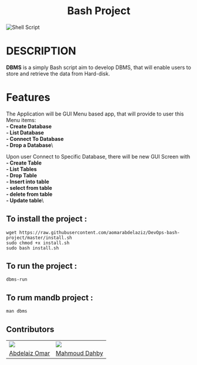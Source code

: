 <h1 align="center"> Bash Project </h1>

![Shell Script](https://img.shields.io/badge/shell_script-%23121011.svg?style=for-the-badge&logo=gnu-bash&logoColor=white)


# DESCRIPTION
**DBMS** is a simply Bash script aim to develop DBMS, that will enable users to store and retrieve the data from Hard-disk.

# Features
The Application will be GUI Menu based app, that will provide to user this Menu items:\
**- Create Database**\
**- List   Database**\
**- Connect To Database**\
**- Drop a Database**\

Upon user Connect to Specific Database, there will be new GUI Screen with\
**- Create Table**\
**- List   Tables**\
**- Drop   Table**\
**- Insert into table**\
**- select from table**\
**- delete from table**\
**- Update table**\

## To install the project :   

```console
wget https://raw.githubusercontent.com/aomarabdelaziz/DevOps-bash-project/master/install.sh
sudo chmod +x install.sh
sudo bash install.sh
```

## To run the project  :   

```console
dbms-run
```

## To rum mandb project  :   

```console
man dbms    
```

## Contributors
<table>
   <tr>
    <td>
      <img src="https://avatars.githubusercontent.com/u/61574114?v=4"></img>
    </td>
    <td>
      <img src="https://avatars.githubusercontent.com/u/99130650?v=4"></img>
    </td>
  </tr>
  <tr>
    <td>
      <a href="https://github.com/aomarabdelaziz"> Abdelaiz Omar </a>
    </td>
     <td>
      <a href="https://github.com/mahmouddahaby"> Mahmoud Dahby </a>
    </td>
  </tr>
</table>
